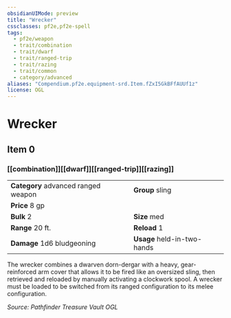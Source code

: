 ```yaml
---
obsidianUIMode: preview
title: "Wrecker"
cssclasses: pf2e,pf2e-spell
tags:
  - pf2e/weapon
  - trait/combination
  - trait/dwarf
  - trait/ranged-trip
  - trait/razing
  - trait/common
  - category/advanced
aliases: "Compendium.pf2e.equipment-srd.Item.fZxI5GkBFfAUUf1z"
license: OGL
---
```

# Wrecker
## Item 0
### [[combination]][[dwarf]][[ranged-trip]][[razing]]

|  |  |
| -- | -- |
| **Category** advanced ranged weapon | **Group** sling |
| **Price** 8 gp |  |
| **Bulk** 2 | **Size** med |
|**Range** 20 ft.| **Reload** 1|
| **Damage** 1d6 bludgeoning  | **Usage** held-in-two-hands |



The wrecker combines a dwarven dorn-dergar with a heavy, gear-reinforced arm cover that allows it to be fired like an oversized sling, then retrieved and reloaded by manually activating a clockwork spool. A wrecker must be loaded to be switched from its ranged configuration to its melee configuration.

*Source: Pathfinder Treasure Vault*
*OGL*